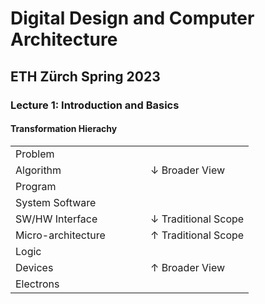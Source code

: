 # Digital Design and Computer Architecture
## ETH Zürch Spring 2023
### Lecture 1: Introduction and Basics

#### Transformation Hierachy

<table>
<tr><td width="200">Problem</td></tr>
<tr><td>Algorithm</td><td>&darr; Broader View</td></tr>
<tr><td>Program</td><td></td></tr>
<tr><td>System Software</td><td></td></tr>
<tr><td>SW/HW Interface</td><td>&darr; Traditional Scope</td></tr>
<tr><td>Micro-architecture</td><td>&uarr; Traditional Scope</td></tr>
<tr><td>Logic</td><td></td></tr>
<tr><td>Devices</td><td>&uarr; Broader View</td></tr>
<tr><td>Electrons</td><td></td></tr>
</table>
